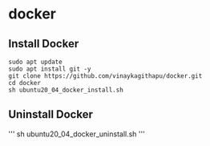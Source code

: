 # docker
## Install Docker
```
sudo apt update
sudo apt install git -y
git clone https://github.com/vinaykagithapu/docker.git
cd docker
sh ubuntu20_04_docker_install.sh
```
## Uninstall Docker
'''
sh ubuntu20_04_docker_uninstall.sh
'''
